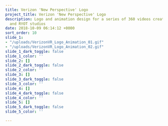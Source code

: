 ```yaml
---
title: Verizon 'New Perspective' Logo
project_title: Verizon 'New Perspective' Logo
description: Logo and animation design for a series of 360 videos created by Verizon
  and RYOT studios
date: 2018-10-09 06:14:12 +0000
sort_order: 10
slide_1:
- "/uploads/VerizonVR_Logo_Animation_01.gif"
- "/uploads/VerizonVR_Logo_Animation_02.gif"
slide_1_dark_toggle: false
slide_1_color: ''
slide_2: []
slide_2_dark_toggle: false
slide_2_color: ''
slide_3: []
slide_3_dark_toggle: false
slide_3_color: ''
slide_4: []
slide_4_dark_toggle: false
slide_4_color: ''
slide_5: []
slide_5_dark_toggle: false
slide_5_color: ''

---
```

